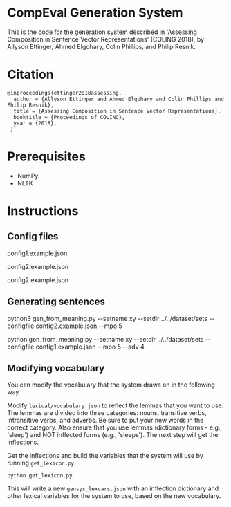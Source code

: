 # CompEval Generation System

This is the code for the generation system described in 'Assessing Composition in Sentence Vector Representations' (COLING 2018), by Allyson Ettinger, Ahmed Elgohary, Colin Phillips, and Philip Resnik.

# Citation

```
@inproceedings{ettinger2018assessing,
  author = {Allyson Ettinger and Ahmed Elgohary and Colin Phillips and Philip Resnik},
  title = {Assessing Composition in Sentence Vector Representations},
  booktitle = {Proceedings of COLING},
  year = {2018},
 }
```

# Prerequisites
* NumPy
* NLTK

# Instructions

## Config files

config1.example.json

config2.example.json

config2.example.json

## Generating sentences

python3 gen_from_meaning.py --setname xy --setdir ../../dataset/sets --configfile config2.example.json --mpo 5

python gen_from_meaning.py --setname xy --setdir ../../dataset/sets --configfile config1.example.json --mpo 5 --adv 4

## Modifying vocabulary

You can modify the vocabulary that the system draws on in the following way.

Modify `lexical/vocabulary.json` to reflect the lemmas that you want to use. The lemmas are divided into three categories: nouns, transitive verbs, intransitive verbs, and adverbs. Be sure to put your new words in the correct category. Also ensure that you use lemmas (dictionary forms - e.g., 'sleep') and NOT inflected forms (e.g., 'sleeps'). The next step will get the inflections.

Get the inflections and build the variables that the system will use by running `get_lexicon.py`.

```
python get_lexicon.py
```

This will write a new `gensys_lexvars.json` with an inflection dictionary and other lexical variables for the system to use, based on the new vocabulary.
